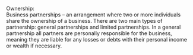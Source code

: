 Ownership:<br>
Business partnerships – an arrangement where two or more individuals share the ownership of a business. There are two main types of partnership: general partnerships and limited partnerships. In a general partnership all partners are personally responsible for the business, meaning they are liable for any losses or debts with their personal income or wealth if necessary.
